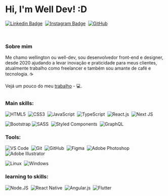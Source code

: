  
# Hi, I'm Well Dev! :D

[![Linkedin Badge](https://img.shields.io/badge/-LinkedIn-blue?style=flat-square&logo=Linkedin&logoColor=white&link=https://www.linkedin.com/in/wellington-santana-b616991b8/)](https://www.linkedin.com/in/wellington-santana-b616991b8/)&nbsp;
[![Instagram Badge](https://img.shields.io/badge/-Instagram-f64363?style=flat-square&labelColor=f64363&logo=instagram&logoColor=white&link=https://instagram.com/welldevbr)](https://instagram.com/welldevbr)&nbsp;
[![GitHub](https://img.shields.io/badge/github-%23121011.svg?style=flat-square&logo=github&logoColor=white)](https://github.com/welldevbr/)&nbsp;

</br>

### Sobre mim
Me chamo wellington ou well-dev, sou desenvolvedor front-end e designer, </br>
desde 2020 ajudando a levar inovação e praticidade para meus clientes, </br>
atualmente trabalho como freelancer
e também sou amante de café e tecnologia.  ☕️

Vejá um pouco do meu [trabalho](https://well.dev/) - 💻.

##


### Main skills:
![HTML5](https://img.shields.io/badge/-HTML5-0D1117?style=for-the-badge&logo=html5&labelColor=0D1117)&nbsp;
![CSS3](https://img.shields.io/badge/-CSS3-0D1117?style=for-the-badge&logo=CSS3&logoColor=1572B6&labelColor=0D1117)&nbsp;
![JavaScript](https://img.shields.io/badge/javascript-0D1117?style=for-the-badge&logo=javascript)&nbsp;
![TypeScript](https://img.shields.io/badge/typescript-0D1117?style=for-the-badge&logo=typescript)&nbsp;
![React.js](https://img.shields.io/badge/-React.js-0D1117?style=for-the-badge&logo=react&labelColor=0D1117)&nbsp;
![Next JS](https://img.shields.io/badge/Next-0D1117?style=for-the-badge&logo=next.js&logoColor=white)

![Bootstrap](https://img.shields.io/badge/bootstrap-0D1117?style=for-the-badge&logo=bootstrap)
![SASS](https://img.shields.io/badge/Sass-0D1117?style=for-the-badge&logo=sass&logoColor=CC6699&textColor=CC6699)&nbsp;
![Styled Components](https://img.shields.io/badge/styled--components-0D1117?style=for-the-badge&logo=styled-components&logoColor=DB7093)&nbsp;
	![GraphQL](https://img.shields.io/badge/-GraphQL-0D1117?style=for-the-badge&logo=graphql&logoColor=E10098)&nbsp;


### Tools:
![VS Code](https://img.shields.io/badge/-VS%20Code-0D1117?style=for-the-badge&logo=visual-studio-code&logoColor=007ACC&labelColor=0D1117)&nbsp;
![Git](https://img.shields.io/badge/-Git-0D1117?style=for-the-badge&logo=git&labelColor=0D1117)&nbsp;
![GitHub](https://img.shields.io/badge/-GitHub-0D1117?style=for-the-badge&logo=github&logoColor=563D7C&labelColor=0D1117)&nbsp;
![Figma](https://img.shields.io/badge/-figma-0D1117?style=for-the-badge&logo=figma&labelColor=0D1117)&nbsp;
![Adobe Photoshop](https://img.shields.io/badge/photoshop-0D1117?style=for-the-badge&logo=adobe%20photoshop&logoColor=31A8FF)&nbsp;
![Adobe Illustrator](https://img.shields.io/badge/illustrator-0D1117?style=for-the-badge&logo=adobe%20illustrator&logoColor=FF9A00)&nbsp;



![Linux](https://img.shields.io/badge/-linux-0D1117?style=for-the-badge&logo=linux&labelColor=0D1117)&nbsp;
![Windows](https://img.shields.io/badge/Windows-0D1117?style=for-the-badge&logo=windows&logoColor=0078D6&textColor=white)
  
### learning to skills: 

![Node.JS](https://img.shields.io/badge/-Node.JS-0D1117?style=for-the-badge&logo=node.js&labelColor=0D1117&textColor=0D1117)&nbsp;
![React Native](https://img.shields.io/badge/react_native-0D1117?style=for-the-badge&logo=react&)&nbsp;
![Angular.js](https://img.shields.io/badge/Angular-0D1117?style=for-the-badge&logo=angular&logoColor=DD0031)&nbsp;
![Flutter](https://img.shields.io/badge/Flutter-0D1117?style=for-the-badge&logo=flutter&logoColor=02569B&labelColor=0D1117)&nbsp;

